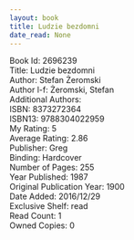 ```yaml
---
layout: book
title: Ludzie bezdomni 
date_read: None
---
```


Book Id: 2696239<br />
Title: Ludzie bezdomni <br />
Author: Stefan Żeromski<br />
Author l-f: Żeromski, Stefan<br />
Additional Authors: <br />
ISBN: 8373272364<br />
ISBN13: 9788304022959<br />
My Rating: 5<br />
Average Rating: 2.86<br />
Publisher: Greg<br />
Binding: Hardcover<br />
Number of Pages: 255<br />
Year Published: 1987<br />
Original Publication Year: 1900<br />
Date Added: 2016/12/29<br />
Exclusive Shelf: read<br />
Read Count: 1<br />
Owned Copies: 0<br />

